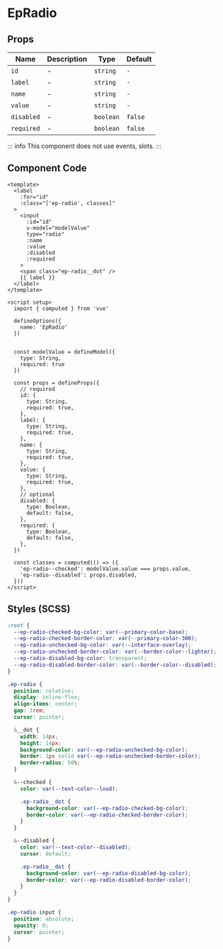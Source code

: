 # EpRadio



## Props
| Name | Description | Type | Default |
|------|-------------|------|---------|
| `id` | - | `string` | `-` |
| `label` | - | `string` | `-` |
| `name` | - | `string` | `-` |
| `value` | - | `string` | `-` |
| `disabled` | - | `boolean` | `false` |
| `required` | - | `boolean` | `false` |


::: info
This component does not use events, slots.
:::

## Component Code

```vue
<template>
  <label
    :for="id"
    :class="['ep-radio', classes]"
  >
    <input
      :id="id"
      v-model="modelValue"
      type="radio"
      :name
      :value
      :disabled
      :required
    >
    <span class="ep-radio__dot" />
    {{ label }}
  </label>
</template>

<script setup>
  import { computed } from 'vue'

  defineOptions({
    name: 'EpRadio'
  })


  const modelValue = defineModel({
    type: String,
    required: true
  })

  const props = defineProps({
    // required
    id: {
      type: String,
      required: true,
    },
    label: {
      type: String,
      required: true,
    },
    name: {
      type: String,
      required: true,
    },
    value: {
      type: String,
      required: true,
    },
    // optional
    disabled: {
      type: Boolean,
      default: false,
    },
    required: {
      type: Boolean,
      default: false,
    },
  })

  const classes = computed(() => ({
    'ep-radio--checked': modelValue.value === props.value,
    'ep-radio--disabled': props.disabled,
  }))
</script>

```

## Styles (SCSS)

```scss
:root {
  --ep-radio-checked-bg-color: var(--primary-color-base);
  --ep-radio-checked-border-color: var(--primary-color-300);
  --ep-radio-unchecked-bg-color: var(--interface-overlay);
  --ep-radio-unchecked-border-color: var(--border-color--lighter);
  --ep-radio-disabled-bg-color: transparent;
  --ep-radio-disabled-border-color: var(--border-color--disabled);
}

.ep-radio {
  position: relative;
  display: inline-flex;
  align-items: center;
  gap: 1rem;
  cursor: pointer;

  &__dot {
    width: 14px;
    height: 14px;
    background-color: var(--ep-radio-unchecked-bg-color);
    border: 1px solid var(--ep-radio-unchecked-border-color);
    border-radius: 50%;
  }

  &--checked {
    color: var(--text-color--loud);

    .ep-radio__dot {
      background-color: var(--ep-radio-checked-bg-color);
      border-color: var(--ep-radio-checked-border-color);
    }
  }

  &--disabled {
    color: var(--text-color--disabled);
    cursor: default;

    .ep-radio__dot {
      background-color: var(--ep-radio-disabled-bg-color);
      border-color: var(--ep-radio-disabled-border-color);
    }
  }
}

.ep-radio input {
  position: absolute;
  opacity: 0;
  cursor: pointer;
}
```